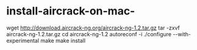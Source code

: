 # install-aircrack-on-mac-
 wget http://download.aircrack-ng.org/aircrack-ng-1.2.tar.gz
 tar -zxvf aircrack-ng-1.2.tar.gz
 cd aircrack-ng-1.2
 autoreconf -i
 ./configure --with-experimental
 make
 make install
